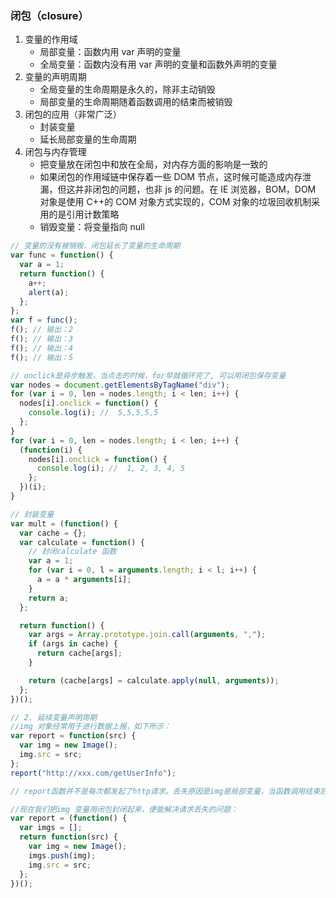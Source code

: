 ### 闭包（closure）

1. 变量的作用域
   - 局部变量：函数内用 var 声明的变量
   - 全局变量：函数内没有用 var 声明的变量和函数外声明的变量
2. 变量的声明周期
   - 全局变量的生命周期是永久的，除非主动销毁
   - 局部变量的生命周期随着函数调用的结束而被销毁
3. 闭包的应用（非常广泛）
   - 封装变量
   - 延长局部变量的生命周期
4. 闭包与内存管理
   - 把变量放在闭包中和放在全局，对内存方面的影响是一致的
   - 如果闭包的作用域链中保存着一些 DOM 节点，这时候可能造成内存泄漏，但这并非闭包的问题，也非 js 的问题。在 IE 浏览器，BOM，DOM 对象是使用 C++的 COM 对象方式实现的，COM 对象的垃圾回收机制采用的是引用计数策略
   - 销毁变量：将变量指向 null

```js
// 变量的没有被销毁，闭包延长了变量的生命周期
var func = function() {
  var a = 1;
  return function() {
    a++;
    alert(a);
  };
};
var f = func();
f(); // 输出：2
f(); // 输出：3
f(); // 输出：4
f(); // 输出：5

// onclick是异步触发，当点击的时候，for早就循环完了, 可以用闭包保存变量
var nodes = document.getElementsByTagName("div");
for (var i = 0, len = nodes.length; i < len; i++) {
  nodes[i].onclick = function() {
    console.log(i); //  5,5,5,5,5
  };
}
for (var i = 0, len = nodes.length; i < len; i++) {
  (function(i) {
    nodes[i].onclick = function() {
      console.log(i); //  1, 2, 3, 4, 5
    };
  })(i);
}

// 封装变量
var mult = (function() {
  var cache = {};
  var calculate = function() {
    // 封闭calculate 函数
    var a = 1;
    for (var i = 0, l = arguments.length; i < l; i++) {
      a = a * arguments[i];
    }
    return a;
  };

  return function() {
    var args = Array.prototype.join.call(arguments, ",");
    if (args in cache) {
      return cache[args];
    }

    return (cache[args] = calculate.apply(null, arguments));
  };
})();

// 2. 延续变量声明周期
//img 对象经常用于进行数据上报，如下所示：
var report = function(src) {
  var img = new Image();
  img.src = src;
};
report("http://xxx.com/getUserInfo");

// report函数并不是每次都发起了http请求。丢失原因是img是局部变量，当函数调用结束后，img局部变量随即被销毁，可以用闭包延长变量的生命周期

//现在我们把img 变量用闭包封闭起来，便能解决请求丢失的问题：
var report = (function() {
  var imgs = [];
  return function(src) {
    var img = new Image();
    imgs.push(img);
    img.src = src;
  };
})();
```
